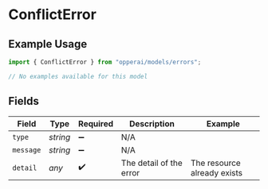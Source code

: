 # ConflictError

## Example Usage

```typescript
import { ConflictError } from "opperai/models/errors";

// No examples available for this model
```

## Fields

| Field                       | Type                        | Required                    | Description                 | Example                     |
| --------------------------- | --------------------------- | --------------------------- | --------------------------- | --------------------------- |
| `type`                      | *string*                    | :heavy_minus_sign:          | N/A                         |                             |
| `message`                   | *string*                    | :heavy_minus_sign:          | N/A                         |                             |
| `detail`                    | *any*                       | :heavy_check_mark:          | The detail of the error     | The resource already exists |